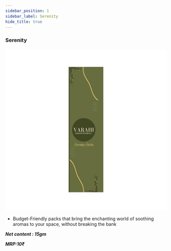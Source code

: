 ```yaml
---
sidebar_position: 1
sidebar_label: Serenity
hide_title: true
---
```

### Serenity
![alt-text](/img/type6.jpg)

- Budget-Friendly packs that bring the enchanting world of soothing aromas to your space, without breaking the bank

**_Net content : 15gm_**

**_MRP:10₹_**